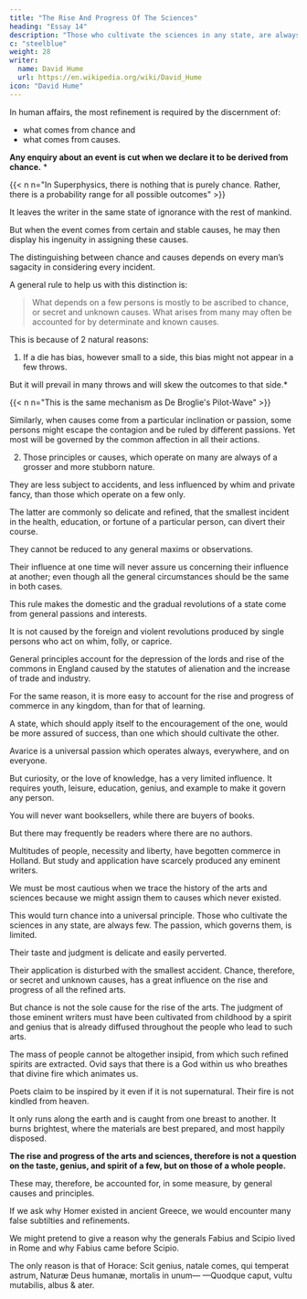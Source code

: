 ```yaml
---
title: "The Rise And Progress Of The Sciences"
heading: "Essay 14"
description: "Those who cultivate the sciences in any state, are always few. The passion, which governs them, is limited"
c: "steelblue"
weight: 28
writer:
  name: David Hume
  url: https://en.wikipedia.org/wiki/David_Hume
icon: "David Hume"
--- 
```




In human affairs, the most refinement is required by the discernment of:
- what comes from chance and
- what comes from causes.

<!-- An author will likely deceive himself by false subtilties and refinements in this.  -->

**Any enquiry about an event is cut when we declare it to be derived from chance.** *

{{< n n="In Superphysics, there is nothing that is purely chance. Rather, there is a probability range for all possible outcomes" >}}

It leaves the writer in the same state of ignorance with the rest of mankind. 

But when the event comes from certain and stable causes, he may then display his ingenuity in assigning these causes.

<!-- A man of subtilty can swell his volumes and discover his profound knowledge in observing what escapes the ignorant. -->

The distinguishing between chance and causes depends on every man’s sagacity in considering every incident.

A general rule to help us with this distinction is: 

> What depends on a few persons is mostly to be ascribed to chance, or secret and unknown causes. What arises from many may often be accounted for by determinate and known causes. 


This is because of 2 natural reasons:

1. If a die has bias, however small to a side, this bias might not appear in a few throws.

But it will prevail in many throws and will skew the outcomes to that side.*

{{< n n="This is the same mechanism as De Broglie's Pilot-Wave" >}}

Similarly, when causes come from a particular inclination or passion, some persons might escape the contagion and be ruled by different passions. Yet most will be governed by the common affection in all their actions. 


2. Those principles or causes, which operate on many are always of a grosser and more stubborn nature. 

They are less subject to accidents, and less influenced by whim and private fancy, than those which operate on a few only. 

The latter are commonly so delicate and refined, that the smallest incident in the health, education, or fortune of a particular person, can divert their course.

They cannot be reduced to any general maxims or observations.

Their influence at one time will never assure us concerning their influence at another; even though all the general circumstances should be the same in both cases. 

This rule makes the domestic and the gradual revolutions of a state come from general passions and interests. 

It is not caused by the foreign and violent revolutions produced by single persons who act on whim, folly, or caprice. 

General principles account for the depression of the lords and rise of the commons in England caused by the statutes of alienation and the increase of trade and industry. 

For the same reason, it is more easy to account for the rise and progress of commerce in any kingdom, than for that of learning.

A state, which should apply itself to the encouragement of the one, would be more assured of success, than one which should cultivate the other.

Avarice is a universal passion which operates always, everywhere, and on everyone.

But curiosity, or the love of knowledge, has a very limited influence. It requires youth, leisure, education, genius, and example to make it govern any person.

You will never want booksellers, while there are buyers of books.

But there may frequently be readers where there are no authors.

Multitudes of people, necessity and liberty, have begotten commerce in Holland. But study and application have scarcely produced any eminent writers. 

We must be most cautious when we trace the history of the arts and sciences because we might assign them to causes which never existed.

This would turn chance into a universal principle. Those who cultivate the sciences in any state, are always few. The passion, which governs them, is limited. 

Their taste and judgment is delicate and easily perverted. 

Their application is disturbed with the smallest accident. Chance, therefore, or secret and unknown causes, has a great influence on the rise and progress of all the refined arts. 

But chance is not the sole cause for the rise of the arts. The judgment of those eminent writers must have been cultivated from childhood by a spirit and genius that is already diffused throughout the people who lead to such arts. 

The mass of people cannot be altogether insipid, from which such refined spirits are extracted. Ovid says that there is a God within us who breathes that divine fire which animates us. 

Poets claim to be inspired by it even if it is not supernatural. Their fire is not kindled from heaven. 

It only runs along the earth and is caught from one breast to another. It burns brightest, where the materials are best prepared, and most happily disposed.

**The rise and progress of the arts and sciences, therefore is not a question on the taste, genius, and spirit of a few, but on those of a whole people.**

These may, therefore, be accounted for, in some measure, by general causes and principles. 

If we ask why Homer existed in ancient Greece, we would encounter many false subtilties and refinements. 

We might pretend to give a reason why the generals Fabius and Scipio lived in Rome and why Fabius came before Scipio. 

The only reason is that of Horace: Scit genius, natale comes, qui temperat astrum, Naturæ Deus humanæ, mortalis in unum— —Quodque caput, vultu mutabilis, albus & ater. 
